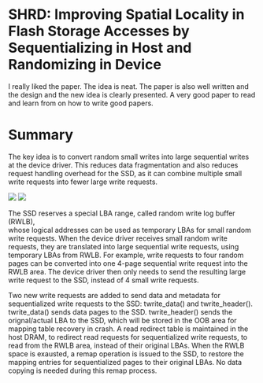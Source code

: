 # SHRD: Improving Spatial Locality in Flash Storage Accesses by Sequentializing in Host and Randomizing in Device


I really liked the paper. The idea is neat. The paper is also well written and 
the design and the new idea is clearly presented. A very good paper to read and learn from
on how to write good papers.  

# Summary
The key idea is to convert random small writes into large sequential writes at the device driver. 
This reduces data fragmentation and also reduces request handling overhead for the SSD, as 
it can combine multiple small write requests into fewer large write requests. 

![](../shrd-arch.png)
![](../shrd-example.png)

The SSD reserves a special LBA range, called random write log buffer (RWLB),  
whose logical addresses can be used as temporary LBAs for small random write requests. 
When the device driver receives small random write requests,
they are translated into large sequential write requests,
using temporary LBAs from RWLB. For example, 
write requests to four random pages can be converted into 
one 4-page sequential write request into the RWLB area. 
The device driver then only needs to send the resulting large write request
to the SSD, instead of 4 small write requests. 

Two new write requests are added to send data and metadata for sequentialized write requests
to the SSD: twrite_data() and twrite_header().
twrite_data() sends data pages to the SSD. 
twrite_header() sends the orignal/actual LBA to the SSD, which will be stored 
in the OOB area for mapping table recovery in crash.
A read redirect table is maintained in the host DRAM, to redirect read requests
for sequentialized write requests, to read from the RWLB area, instead of their
original LBAs. 
When the RWLB space is exausted, a remap operation is issued to the SSD, 
to restore the mapping entries for sequentialized pages to their original LBAs.
No data copying is needed during this remap process.   




